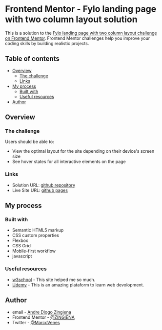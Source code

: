 # Frontend Mentor - Fylo landing page with two column layout solution

This is a solution to the [Fylo landing page with two column layout challenge on Frontend Mentor](https://www.frontendmentor.io/challenges/fylo-landing-page-with-two-column-layout-5ca5ef041e82137ec91a50f5). Frontend Mentor challenges help you improve your coding skills by building realistic projects. 
## Table of contents

- [Overview](#overview)
  - [The challenge](#the-challenge)
  - [Links](#links)
- [My process](#my-process)
  - [Built with](#built-with)
  - [Useful resources](#useful-resources)
- [Author](#author)

## Overview

### The challenge

Users should be able to:

- View the optimal layout for the site depending on their device's screen size
- See hover states for all interactive elements on the page


### Links

- Solution URL: [github repository](https://github.com/ZINGIENA/Fylo-landing-page)
- Live Site URL: [github pages](https://zingiena.github.io/Fylo-landing-page)

## My process

### Built with

- Semantic HTML5 markup
- CSS custom properties
- Flexbox
- CSS Grid
- Mobile-first workflow
- javascript

### Useful resources

- [w3school](https://www.w3school.com) - This site helped me so much. 
- [Udemy](https://www.udemy.com) - This is an amazing plataform to learn web devolopment.

## Author

- email - [Andre Diogo Zingiena](antonionamutu@gmail.com)
- Frontend Mentor - [@ZINGIENA](https://www.frontendmentor.io/profile/ZINGIENA)
- Twitter - [@MarcoVenes](https://twitter.com/MarcoVenes)


